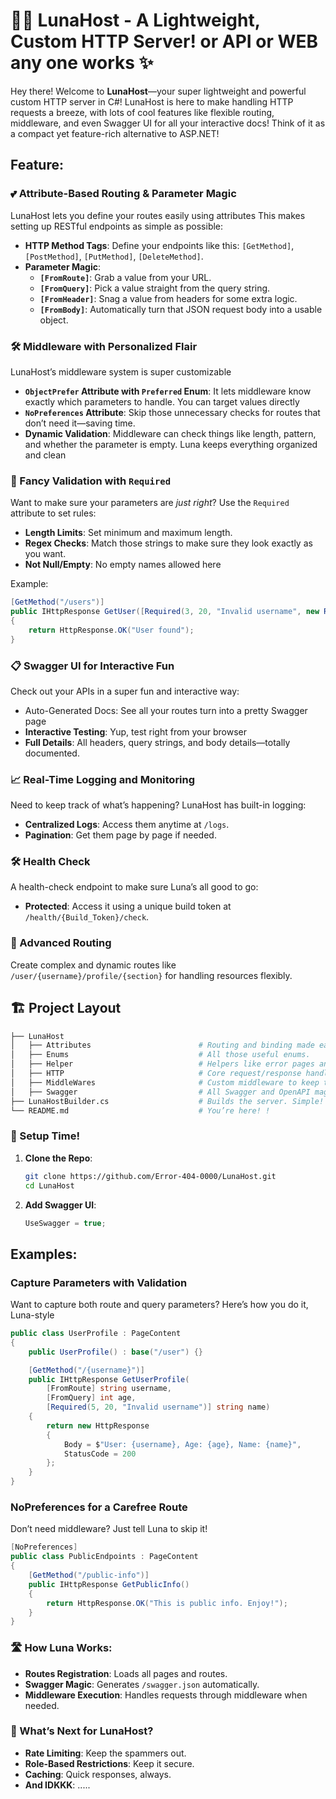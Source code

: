 # 🌙✨ LunaHost - A Lightweight, Custom HTTP Server! or API or WEB any one works ✨

Hey there! Welcome to **LunaHost**—your super lightweight and powerful custom HTTP server in C#! LunaHost is here to make handling HTTP requests a breeze, with lots of cool features like flexible routing, middleware, and even Swagger UI for all your interactive docs! Think of it as a compact yet feature-rich alternative to ASP.NET!

## Feature:

### 💕 Attribute-Based Routing & Parameter Magic
LunaHost lets you define your routes easily using attributes This makes setting up RESTful endpoints as simple as possible:
   - **HTTP Method Tags**: Define your endpoints like this: `[GetMethod]`, `[PostMethod]`, `[PutMethod]`, `[DeleteMethod]`.
   - **Parameter Magic**:
      - **`[FromRoute]`**: Grab a value from your URL.
      - **`[FromQuery]`**: Pick a value straight from the query string.
      - **`[FromHeader]`**: Snag a value from headers for some extra logic.
      - **`[FromBody]`**: Automatically turn that JSON request body into a usable object.

### 🛠️ Middleware with Personalized Flair
LunaHost’s middleware system is super customizable
   - **`ObjectPrefer` Attribute with `Preferred` Enum**: It lets middleware know exactly which parameters to handle. You can target values directly
   - **`NoPreferences` Attribute**: Skip those unnecessary checks for routes that don’t need it—saving time.
   - **Dynamic Validation**: Middleware can check things like length, pattern, and whether the parameter is empty. Luna keeps everything organized and clean

### 🌟 Fancy Validation with `Required`
Want to make sure your parameters are *just right*? Use the `Required` attribute to set rules:
   - **Length Limits**: Set minimum and maximum length.
   - **Regex Checks**: Match those strings to make sure they look exactly as you want.
   - **Not Null/Empty**: No empty names allowed here

Example:
```csharp
[GetMethod("/users")]
public IHttpResponse GetUser([Required(3, 20, "Invalid username", new Regex("^[a-zA-Z]+$"))] string username)
{
    return HttpResponse.OK("User found");
}
```

### 📋 Swagger UI for Interactive Fun
Check out your APIs in a super fun and interactive way:
- Auto-Generated Docs: See all your routes turn into a pretty Swagger page
- **Interactive Testing**: Yup, test right from your browser
- **Full Details**: All headers, query strings, and body details—totally documented.

### 📈 Real-Time Logging and Monitoring
Need to keep track of what’s happening? LunaHost has built-in logging:
- **Centralized Logs**: Access them anytime at `/logs`.
- **Pagination**: Get them page by page if needed.

### 🛠️ Health Check
A health-check endpoint to make sure Luna’s all good to go:
- **Protected**: Access it using a unique build token at `/health/{Build_Token}/check`.

### 🧱 Advanced Routing
Create complex and dynamic routes like `/user/{username}/profile/{section}` for handling resources flexibly.

## 🏗️ Project Layout
```graphql
├── LunaHost
│   ├── Attributes                        # Routing and binding made easy!
│   ├── Enums                             # All those useful enums.
│   ├── Helper                            # Helpers like error pages and health-checks.
│   ├── HTTP                              # Core request/response handling.
│   ├── MiddleWares                       # Custom middleware to keep things functional.
│   ├── Swagger                           # All Swagger and OpenAPI magic.
├── LunaHostBuilder.cs                    # Builds the server. Simple!
└── README.md                             # You’re here! !
```

### 🔧 Setup Time!
1. **Clone the Repo**:
   ```bash
   git clone https://github.com/Error-404-0000/LunaHost.git
   cd LunaHost
   ```
2. **Add Swagger UI**: 
   ```csharp
   UseSwagger = true;
   ```
##  Examples:
### Capture Parameters with Validation
Want to capture both route and query parameters? Here’s how you do it, Luna-style

```csharp
public class UserProfile : PageContent
{
    public UserProfile() : base("/user") {}

    [GetMethod("/{username}")]
    public IHttpResponse GetUserProfile(
        [FromRoute] string username, 
        [FromQuery] int age, 
        [Required(5, 20, "Invalid username")] string name)
    {
        return new HttpResponse
        {
            Body = $"User: {username}, Age: {age}, Name: {name}",
            StatusCode = 200
        };
    }
}
```

### NoPreferences for a Carefree Route
Don’t need middleware? Just tell Luna to skip it!
```csharp
[NoPreferences]
public class PublicEndpoints : PageContent
{
    [GetMethod("/public-info")]
    public IHttpResponse GetPublicInfo()
    {
        return HttpResponse.OK("This is public info. Enjoy!");
    }
}
```

### 🛣️ How Luna Works:
- **Routes Registration**: Loads all pages and routes.
- **Swagger Magic**: Generates `/swagger.json` automatically.
- **Middleware Execution**: Handles requests through middleware when needed.

### 📌 What’s Next for LunaHost?
- **Rate Limiting**: Keep the spammers out.
- **Role-Based Restrictions**: Keep it secure.
- **Caching**: Quick responses, always.
- **And IDKKK**: .....
